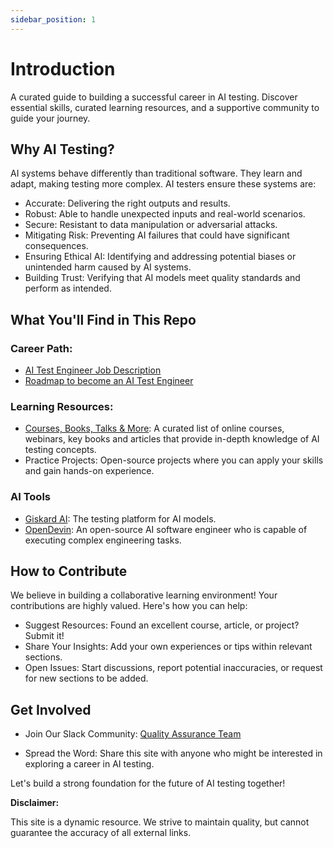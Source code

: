 ```yaml
---
sidebar_position: 1
---
```


# Introduction

A curated guide to building a successful career in AI testing. Discover essential skills, curated learning resources, and a supportive community to guide your journey.

## Why AI Testing?

AI systems behave differently than traditional software. They learn and adapt, making testing more complex. AI testers ensure these systems are:

* Accurate: Delivering the right outputs and results.
* Robust: Able to handle unexpected inputs and real-world scenarios.
* Secure: Resistant to data manipulation or adversarial attacks.
* Mitigating Risk: Preventing AI failures that could have significant consequences.
* Ensuring Ethical AI: Identifying and addressing potential biases or unintended harm caused by AI systems.
* Building Trust: Verifying that AI models meet quality standards and perform as intended.

## What You'll Find in This Repo

### Career Path:
   * [AI Test Engineer Job Description](ai-testing-career/ai-test-engineer-job-desc.md)
   * [Roadmap to become an AI Test Engineer](ai-testing-career/ai-test-engineer-roadmap/roadmap-intro.md)

### Learning Resources:
  * [Courses, Books, Talks & More](learning-resources/courses-books-blogs.md): A curated list of online courses, webinars, key books and articles that provide in-depth knowledge of AI testing concepts.
  * Practice Projects: Open-source projects where you can apply your skills and gain hands-on experience.

### AI Tools
* [Giskard AI](ai-tools/giskard-ai.md): The testing platform for AI models.
* [OpenDevin](ai-tools/dev-tool-opendevin.md): An open-source AI software engineer who is capable of executing complex engineering tasks. 

## How to Contribute

We believe in building a collaborative learning environment! Your contributions are highly valued. Here's how you can help:

* Suggest Resources: Found an excellent course, article, or project? Submit it!
* Share Your Insights: Add your own experiences or tips within relevant sections.
* Open Issues: Start discussions, report potential inaccuracies, or request for new sections to be added.

## Get Involved

* Join Our Slack Community: [Quality Assurance Team](https://join.slack.com/t/qualityassura-2ar5440/shared_invite/zt-2h64jxmoy-CeKw0yHbDNXhc~NP~u0_Cw)
  
* Spread the Word: Share this site with anyone who might be interested in exploring a career in AI testing.

Let's build a strong foundation for the future of AI testing together!

**Disclaimer:**

This site is a dynamic resource. We strive to maintain quality, but cannot guarantee the accuracy of all external links.